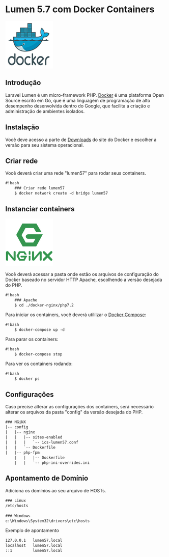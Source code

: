 Lumen 5.7 com Docker Containers 
=========================
![picture](img/logo_docker.png)

Introdução
----------
Laravel Lumen é um micro-framework PHP. 
[Docker](https://www.docker.com/) é uma plataforma Open Source escrito em Go, que é uma linguagem de programação de alto desempenho desenvolvida dentro do Google, que facilita a criação e administração de ambientes isolados.


Instalação
------------
Você deve acesso a parte de [Downloads](https://www.docker.com/products/overview) do site do Docker e escolher a versão para seu sistema operacional.

Criar rede
----------
Você deverá criar uma rede "lumen57" para rodar seus containers.

```
#!bash
	### Criar rede lumen57
	$ docker network create -d bridge lumen57
```

Instanciar containers
---------------------
![picture](img/logo_nginx.png)
	
Você deverá acessar a pasta onde estão os arquivos de configuração do Docker baseado no servidor HTTP Apache, escolhendo a versão desejada do PHP.

```
#!bash
	### Apache
	$ cd ./docker-nginx/php7.2
```
	
Para iniciar os containers, você deverá utililzar o [Docker Compose](https://docs.docker.com/compose/):

```
#!bash
    $ docker-compose up -d
```

Para parar os containers:

```
#!bash
    $ docker-compose stop
```

Para ver os containers rodando:

```
#!bash
    $ docker ps
```

	
Configurações
-------------
Caso precise alterar as configurações dos containers, será necessário alterar os arquivos da pasta "config" da versão desejada do PHP.

	### NGiNX
	|-- config
    |   |-- nginx
    |   |   |-- sites-enabled
    |   |   |   `-- ics-lumen57.conf
    |   |   `-- Dockerfile
    |   |-- php-fpm
        |   |   |-- Dockerfile
        |   |   `-- php-ini-overrides.ini

Apontamento de Domínio
----------------------
Adiciona os domínios ao seu arquivo de HOSTs.
	
	### Linux
	/etc/hosts
	
	### Windows
	c:\Windows\System32\drivers\etc\hosts
	
Exemplo de apontamento

    127.0.0.1   lumen57.local
    localhost   lumen57.local
    ::1         lumen57.local